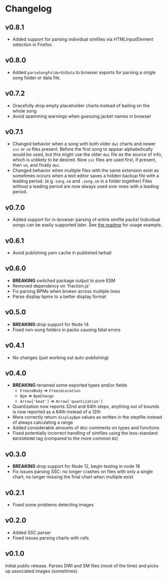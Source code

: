 # Changelog

## v0.8.1

- Added support for parsing individual simfiles via HTMLInputElement selection in Firefox.

## v0.8.0

- Added `parseSongFolderOrData` to browser exports for parsing a single song folder or data file.

## v0.7.2

- Gracefully drop empty placeholder charts instead of bailing on the whole song
- Avoid spamming warnings when guessing jacket names in browser

## v0.7.1

- Changed behavior when a song with both older `dwi` charts and newer `ssc` or `sm` files present. Before the first song to appear alphabetically would be used, but this might use the older `dwi` file as the source of info, which is unlikely to be desired. Now `ssc` files are used first, if present, then `sm`, and finally `dwi`.
- Changed behavior when multiple files with the same extension exist as sometimes occurs when a text editor saves a hidden backup file with a leading period. (e.g. `song.sm` and `.song.sm` in a folder together) Files without a leading period are now always used over ones with a leading period.

## v0.7.0

- Added support for in-browser parsing of entire simfile packs! Individual songs can be easily supported later. See [the readme](./README.md) for usage example.

## v0.6.1

- Avoid publishing yarn cache in published tarball

## v0.6.0

- **BREAKING** switched package output to pure ESM
- Removed dependency on 'fraction.js'
- Fix parsing BPMs when broken across multiple lines
- Parse display bpms to a better display format

## v0.5.0

- **BREAKING** drop support for Node 14
- Fixed non-song folders in packs causing fatal errors

## v0.4.1

- No changes (just working out auto-publishing)

## v0.4.0

- **BREAKING** renamed some exported types and/or fields
  - `FreezeBody` => `FreezeLocation`
  - `Bpm` => `BpmChange`
  - `Arrow['beat']` => `Arrow['quantization']`
- Quantization now reports 32nd and 64th steps, anything out of bounds is now reported as a 64th instead of a 12th
- More correctly return `displayBpm` values as written in the stepfile instead of always calculating a range
- Added considerable amounts of doc comments on types and functions
- Fixed potentially incorrect handling of simfiles using the less-standard `BACKGROUND` tag (compared to the more common `BG`)

## v0.3.0

- **BREAKING** drop support for Node 12, begin testing in node 18
- Fix issues parsing SSC: no longer crashes on files with only a single chart, no longer missing the final chart when multiple exist

## v0.2.1

- Fixed some problems detecting images

## v0.2.0

- Added SSC parser
- Fixed issues parsing charts with rolls

## v0.1.0

Initial public release. Parses DWI and SM files (most of the time) and picks up associated images (sometimes).
